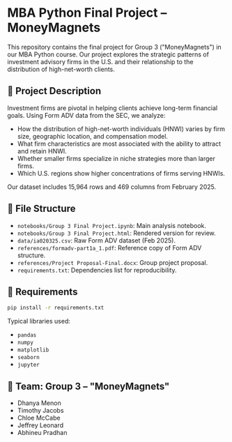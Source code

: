 # MBA Python Final Project – MoneyMagnets

This repository contains the final project for Group 3 ("MoneyMagnets") in our MBA Python course. Our project explores the strategic patterns of investment advisory firms in the U.S. and their relationship to the distribution of high-net-worth clients.

## 🧠 Project Description

Investment firms are pivotal in helping clients achieve long-term financial goals. Using Form ADV data from the SEC, we analyze:

- How the distribution of high-net-worth individuals (HNWI) varies by firm size, geographic location, and compensation model.
- What firm characteristics are most associated with the ability to attract and retain HNWI.
- Whether smaller firms specialize in niche strategies more than larger firms.
- Which U.S. regions show higher concentrations of firms serving HNWIs.

Our dataset includes 15,964 rows and 469 columns from February 2025.

## 📁 File Structure

- `notebooks/Group 3 Final Project.ipynb`: Main analysis notebook.
- `notebooks/Group 3 Final Project.html`: Rendered version for review.
- `data/ia020325.csv`: Raw Form ADV dataset (Feb 2025).
- `references/formadv-part1a_1.pdf`: Reference copy of Form ADV structure.
- `references/Project Proposal-Final.docx`: Group project proposal.
- `requirements.txt`: Dependencies list for reproducibility.

## 🔧 Requirements

```bash
pip install -r requirements.txt
```

Typical libraries used:
- `pandas`
- `numpy`
- `matplotlib`
- `seaborn`
- `jupyter`

## 👥 Team: Group 3 – "MoneyMagnets"

- Dhanya Menon  
- Timothy Jacobs  
- Chloe McCabe  
- Jeffrey Leonard  
- Abhineu Pradhan
